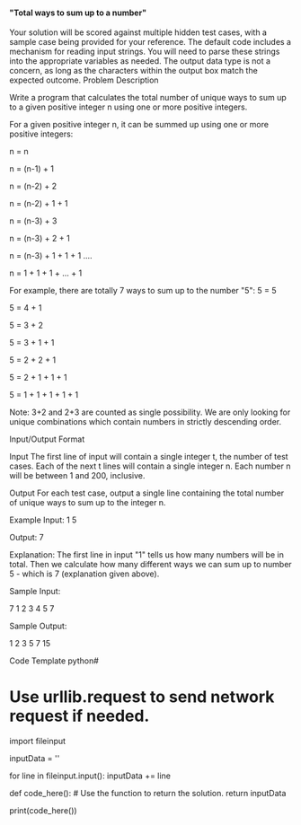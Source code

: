 #### "Total ways to sum up to a number"

Your solution will be scored against multiple hidden test cases, with a sample case being provided for your reference.
The default code includes a mechanism for reading input strings. You will need to parse these strings into the appropriate variables as needed.
The output data type is not a concern, as long as the characters within the output box match the expected outcome.
Problem Description


Write a program that calculates the total number of unique ways to sum up to a given positive integer n using one or more positive integers.

For a given positive integer n, it can be summed up using one or more positive integers:

n = n

n = (n-1) + 1

n = (n-2) + 2

n = (n-2) + 1 + 1

n = (n-3) + 3

n = (n-3) + 2 + 1

n = (n-3) + 1 + 1 + 1
....

n = 1 + 1 + 1 + ... + 1

For example, there are totally 7 ways to sum up to the number "5":
5 = 5

5 = 4 + 1

5 = 3 + 2

5 = 3 + 1 + 1

5 = 2 + 2 + 1

5 = 2 + 1 + 1 + 1

5 = 1 + 1 + 1 + 1 + 1

Note: 3+2 and 2+3 are counted as single possibility. We are only looking for unique combinations which contain numbers in strictly descending order.

Input/Output Format

Input
The first line of input will contain a single integer t, the number of test cases. Each of the next t lines will contain a single integer n.
Each number n will be between 1 and 200, inclusive.

Output
For each test case, output a single line containing the total number of unique ways to sum up to the integer n.

Example
Input:
1
5

Output:
7

Explanation: The first line in input "1" tells us how many numbers will be in total. Then we calculate how many different ways we can sum up to number 5 - which is 7 (explanation given above).

Sample Input:

7
1
2
3
4
5
7

Sample Output:

1
2
3
5
7
15


Code Template
python# 

# Use urllib.request to send network request if needed.
import fileinput

inputData = ''

for line in fileinput.input():
    inputData += line

def code_here():
    # Use the function to return the solution.
    return inputData

print(code_here())
